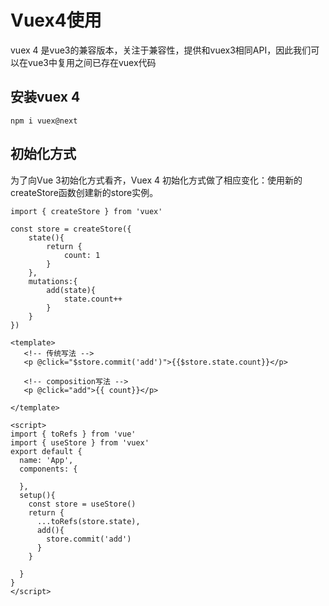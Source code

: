 # Vuex4使用

vuex 4 是vue3的兼容版本，关注于兼容性，提供和vuex3相同API，因此我们可以在vue3中复用之间已存在vuex代码

## 安装vuex 4

```
npm i vuex@next
```

## 初始化方式

为了向Vue 3初始化方式看齐，Vuex 4 初始化方式做了相应变化：使用新的createStore函数创建新的store实例。 

```
import { createStore } from 'vuex'

const store = createStore({
    state(){
        return {
            count: 1
        }
    },
    mutations:{
        add(state){
            state.count++
        }
    }
})

```

```
<template>
   <!-- 传统写法 -->
   <p @click="$store.commit('add')">{{$store.state.count}}</p>
  
   <!-- composition写法 -->
   <p @click="add">{{ count}}</p>

</template>

<script>
import { toRefs } from 'vue'
import { useStore } from 'vuex'
export default {
  name: 'App',
  components: {
    
  },
  setup(){
    const store = useStore()
    return {
      ...toRefs(store.state),
      add(){
        store.commit('add')
      }
    }

  }
}
</script>

```


